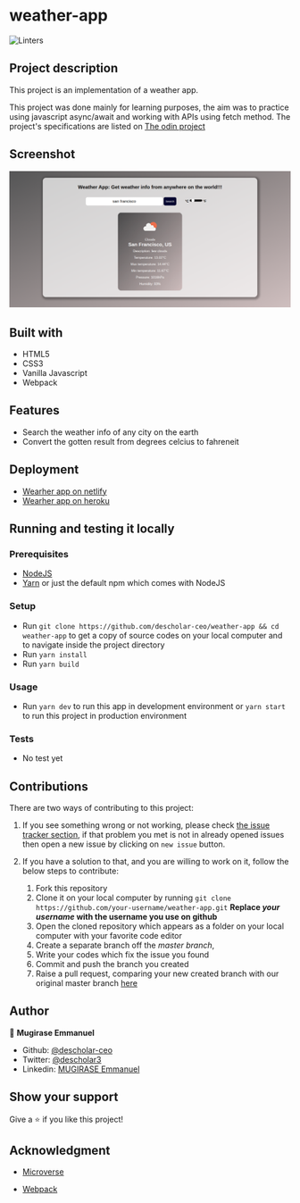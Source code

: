 # weather-app
![Linters](https://github.com/descholar-ceo/weather-app/workflows/Linters/badge.svg)

## Project description
This project is an implementation of a weather app.

This project was done mainly for learning purposes, the aim was to practice using javascript async/await and working with APIs using fetch method. The project's specifications are listed on [The odin project](https://www.theodinproject.com/courses/javascript/lessons/weather-app)

## Screenshot
![demo picture](./src/assets/images/weather-app-screenshot.png)

## Built with
- HTML5
- CSS3
- Vanilla Javascript
- Webpack

## Features
  - Search the weather info of any city on the earth
  - Convert the gotten result from degrees celcius to fahreneit

## Deployment
- [Wearher app on netlify](https://weather-app-descholar.netlify.app)
- [Wearher app on heroku](https://weather-app-descholar.heroku.com)

## Running and testing it locally

### Prerequisites
- [NodeJS](https://nodejs.org/)
- [Yarn](https://yarnpkg.com/) or just the default npm which comes with NodeJS

### Setup
- Run `git clone https://github.com/descholar-ceo/weather-app && cd weather-app` to get a copy of source codes on your local computer and to navigate inside the project directory
- Run `yarn install`
- Run `yarn build`

### Usage
- Run `yarn dev` to run this app in development environment or `yarn start` to run this project in production environment

### Tests
- No test yet

## Contributions

There are two ways of contributing to this project:

1.  If you see something wrong or not working, please check [the issue tracker section](https://github.com/descholar-ceo/weather-app/issues), if that problem you met is not in already opened issues then open a new issue by clicking on `new issue` button.

2.  If you have a solution to that, and you are willing to work on it, follow the below steps to contribute:
    1.  Fork this repository
    1.  Clone it on your local computer by running `git clone https://github.com/your-username/weather-app.git` __Replace *your username* with the username you use on github__
    1.  Open the cloned repository which appears as a folder on your local computer with your favorite code editor
    1.  Create a separate branch off the *master branch*,
    1.  Write your codes which fix the issue you found
    1.  Commit and push the branch you created
    1.  Raise a pull request, comparing your new created branch with our original master branch [here](https://github.com/descholar-ceo/weather-app)

## Author

👤 **Mugirase Emmanuel**

- Github: [@descholar-ceo](https://github.com/descholar-ceo)
- Twitter: [@descholar3](https://twitter.com/descholar3)
- Linkedin: [MUGIRASE Emmanuel](https://www.linkedin.com/in/mugirase-emmanuel)


## Show your support

Give a :star: if you like this project!

## Acknowledgment
- [Microverse](https://www.microvese.org)
* [Webpack](https://webpack.js.org/)
